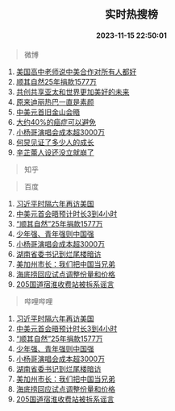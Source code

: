 <div align="center"><h2>实时热搜榜</h2><h4>2023-11-15 22:50:01</h4></div>

> 微博  

1. [美国高中老师说中美合作对所有人都好](https://s.weibo.com/weibo?q=%23%E7%BE%8E%E5%9B%BD%E9%AB%98%E4%B8%AD%E8%80%81%E5%B8%88%E8%AF%B4%E4%B8%AD%E7%BE%8E%E5%90%88%E4%BD%9C%E5%AF%B9%E6%89%80%E6%9C%89%E4%BA%BA%E9%83%BD%E5%A5%BD%23&t=31&band_rank=1&Refer=top)<br />
2. [顺其自然25年捐款1577万](https://s.weibo.com/weibo?q=%23%E9%A1%BA%E5%85%B6%E8%87%AA%E7%84%B625%E5%B9%B4%E6%8D%90%E6%AC%BE1577%E4%B8%87%23&t=31&band_rank=2&Refer=top)<br />
3. [共创共享亚太和世界更加美好的未来](https://s.weibo.com/weibo?q=%23%E5%85%B1%E5%88%9B%E5%85%B1%E4%BA%AB%E4%BA%9A%E5%A4%AA%E5%92%8C%E4%B8%96%E7%95%8C%E6%9B%B4%E5%8A%A0%E7%BE%8E%E5%A5%BD%E7%9A%84%E6%9C%AA%E6%9D%A5%23&t=31&band_rank=3&Refer=top)<br />
4. [原来迪丽热巴一直是素颜](https://s.weibo.com/weibo?q=%23%E5%8E%9F%E6%9D%A5%E8%BF%AA%E4%B8%BD%E7%83%AD%E5%B7%B4%E4%B8%80%E7%9B%B4%E6%98%AF%E7%B4%A0%E9%A2%9C%23&t=31&band_rank=4&Refer=top)<br />
5. [中美元首旧金山会晤](https://s.weibo.com/weibo?q=%23%E4%B8%AD%E7%BE%8E%E5%85%83%E9%A6%96%E6%97%A7%E9%87%91%E5%B1%B1%E4%BC%9A%E6%99%A4%23&t=31&band_rank=5&Refer=top)<br />
6. [大约40%的癌症可以避免](https://s.weibo.com/weibo?q=%23%E5%A4%A7%E7%BA%A640%25%E7%9A%84%E7%99%8C%E7%97%87%E5%8F%AF%E4%BB%A5%E9%81%BF%E5%85%8D%23&t=31&band_rank=6&Refer=top)<br />
7. [小杨哥演唱会成本超3000万](https://s.weibo.com/weibo?q=%23%E5%B0%8F%E6%9D%A8%E5%93%A5%E6%BC%94%E5%94%B1%E4%BC%9A%E6%88%90%E6%9C%AC%E8%B6%853000%E4%B8%87%23&t=31&band_rank=7&Refer=top)<br />
8. [何炅见证了多少人的成长](https://s.weibo.com/weibo?q=%23%E4%BD%95%E7%82%85%E8%A7%81%E8%AF%81%E4%BA%86%E5%A4%9A%E5%B0%91%E4%BA%BA%E7%9A%84%E6%88%90%E9%95%BF%23&t=31&band_rank=8&Refer=top)<br />
9. [辛芷蕾人设还没立就崩了](https://s.weibo.com/weibo?q=%23%E8%BE%9B%E8%8A%B7%E8%95%BE%E4%BA%BA%E8%AE%BE%E8%BF%98%E6%B2%A1%E7%AB%8B%E5%B0%B1%E5%B4%A9%E4%BA%86%23&t=31&band_rank=9&Refer=top)<br />

> 知乎  


> 百度  

1. [习近平时隔六年再访美国](https://www.baidu.com/s?wd=%E4%B9%A0%E8%BF%91%E5%B9%B3%E6%97%B6%E9%9A%94%E5%85%AD%E5%B9%B4%E5%86%8D%E8%AE%BF%E7%BE%8E%E5%9B%BD&sa=fyb_news&rsv_dl=fyb_news)<br />
2. [中美元首会晤预计时长3到4小时](https://www.baidu.com/s?wd=%E4%B8%AD%E7%BE%8E%E5%85%83%E9%A6%96%E4%BC%9A%E6%99%A4%E9%A2%84%E8%AE%A1%E6%97%B6%E9%95%BF3%E5%88%B04%E5%B0%8F%E6%97%B6&sa=fyb_news&rsv_dl=fyb_news)<br />
3. [“顺其自然”25年捐款1577万](https://www.baidu.com/s?wd=%E2%80%9C%E9%A1%BA%E5%85%B6%E8%87%AA%E7%84%B6%E2%80%9D25%E5%B9%B4%E6%8D%90%E6%AC%BE1577%E4%B8%87&sa=fyb_news&rsv_dl=fyb_news)<br />
4. [少年强、青年强则中国强](https://www.baidu.com/s?wd=%E5%B0%91%E5%B9%B4%E5%BC%BA%E3%80%81%E9%9D%92%E5%B9%B4%E5%BC%BA%E5%88%99%E4%B8%AD%E5%9B%BD%E5%BC%BA&sa=fyb_news&rsv_dl=fyb_news)<br />
5. [小杨哥演唱会成本超3000万](https://www.baidu.com/s?wd=%E5%B0%8F%E6%9D%A8%E5%93%A5%E6%BC%94%E5%94%B1%E4%BC%9A%E6%88%90%E6%9C%AC%E8%B6%853000%E4%B8%87&sa=fyb_news&rsv_dl=fyb_news)<br />
6. [湖南省委书记到烂尾楼暗访](https://www.baidu.com/s?wd=%E6%B9%96%E5%8D%97%E7%9C%81%E5%A7%94%E4%B9%A6%E8%AE%B0%E5%88%B0%E7%83%82%E5%B0%BE%E6%A5%BC%E6%9A%97%E8%AE%BF&sa=fyb_news&rsv_dl=fyb_news)<br />
7. [美加州市长：我们把中国当兄弟](https://www.baidu.com/s?wd=%E7%BE%8E%E5%8A%A0%E5%B7%9E%E5%B8%82%E9%95%BF%EF%BC%9A%E6%88%91%E4%BB%AC%E6%8A%8A%E4%B8%AD%E5%9B%BD%E5%BD%93%E5%85%84%E5%BC%9F&sa=fyb_news&rsv_dl=fyb_news)<br />
8. [海底捞回应试点调整份量和价格](https://www.baidu.com/s?wd=%E6%B5%B7%E5%BA%95%E6%8D%9E%E5%9B%9E%E5%BA%94%E8%AF%95%E7%82%B9%E8%B0%83%E6%95%B4%E4%BB%BD%E9%87%8F%E5%92%8C%E4%BB%B7%E6%A0%BC&sa=fyb_news&rsv_dl=fyb_news)<br />
9. [205国道宿淮收费站被拆系谣言](https://www.baidu.com/s?wd=205%E5%9B%BD%E9%81%93%E5%AE%BF%E6%B7%AE%E6%94%B6%E8%B4%B9%E7%AB%99%E8%A2%AB%E6%8B%86%E7%B3%BB%E8%B0%A3%E8%A8%80&sa=fyb_news&rsv_dl=fyb_news)<br />

> 哔哩哔哩  

1. [习近平时隔六年再访美国](https://www.baidu.com/s?wd=%E4%B9%A0%E8%BF%91%E5%B9%B3%E6%97%B6%E9%9A%94%E5%85%AD%E5%B9%B4%E5%86%8D%E8%AE%BF%E7%BE%8E%E5%9B%BD&sa=fyb_news&rsv_dl=fyb_news)<br />
2. [中美元首会晤预计时长3到4小时](https://www.baidu.com/s?wd=%E4%B8%AD%E7%BE%8E%E5%85%83%E9%A6%96%E4%BC%9A%E6%99%A4%E9%A2%84%E8%AE%A1%E6%97%B6%E9%95%BF3%E5%88%B04%E5%B0%8F%E6%97%B6&sa=fyb_news&rsv_dl=fyb_news)<br />
3. [“顺其自然”25年捐款1577万](https://www.baidu.com/s?wd=%E2%80%9C%E9%A1%BA%E5%85%B6%E8%87%AA%E7%84%B6%E2%80%9D25%E5%B9%B4%E6%8D%90%E6%AC%BE1577%E4%B8%87&sa=fyb_news&rsv_dl=fyb_news)<br />
4. [少年强、青年强则中国强](https://www.baidu.com/s?wd=%E5%B0%91%E5%B9%B4%E5%BC%BA%E3%80%81%E9%9D%92%E5%B9%B4%E5%BC%BA%E5%88%99%E4%B8%AD%E5%9B%BD%E5%BC%BA&sa=fyb_news&rsv_dl=fyb_news)<br />
5. [小杨哥演唱会成本超3000万](https://www.baidu.com/s?wd=%E5%B0%8F%E6%9D%A8%E5%93%A5%E6%BC%94%E5%94%B1%E4%BC%9A%E6%88%90%E6%9C%AC%E8%B6%853000%E4%B8%87&sa=fyb_news&rsv_dl=fyb_news)<br />
6. [湖南省委书记到烂尾楼暗访](https://www.baidu.com/s?wd=%E6%B9%96%E5%8D%97%E7%9C%81%E5%A7%94%E4%B9%A6%E8%AE%B0%E5%88%B0%E7%83%82%E5%B0%BE%E6%A5%BC%E6%9A%97%E8%AE%BF&sa=fyb_news&rsv_dl=fyb_news)<br />
7. [美加州市长：我们把中国当兄弟](https://www.baidu.com/s?wd=%E7%BE%8E%E5%8A%A0%E5%B7%9E%E5%B8%82%E9%95%BF%EF%BC%9A%E6%88%91%E4%BB%AC%E6%8A%8A%E4%B8%AD%E5%9B%BD%E5%BD%93%E5%85%84%E5%BC%9F&sa=fyb_news&rsv_dl=fyb_news)<br />
8. [海底捞回应试点调整份量和价格](https://www.baidu.com/s?wd=%E6%B5%B7%E5%BA%95%E6%8D%9E%E5%9B%9E%E5%BA%94%E8%AF%95%E7%82%B9%E8%B0%83%E6%95%B4%E4%BB%BD%E9%87%8F%E5%92%8C%E4%BB%B7%E6%A0%BC&sa=fyb_news&rsv_dl=fyb_news)<br />
9. [205国道宿淮收费站被拆系谣言](https://www.baidu.com/s?wd=205%E5%9B%BD%E9%81%93%E5%AE%BF%E6%B7%AE%E6%94%B6%E8%B4%B9%E7%AB%99%E8%A2%AB%E6%8B%86%E7%B3%BB%E8%B0%A3%E8%A8%80&sa=fyb_news&rsv_dl=fyb_news)<br />
